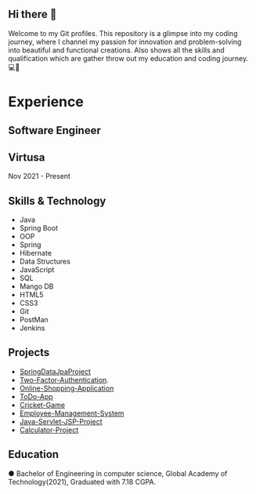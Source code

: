 ## Hi there 👋
Welcome to my Git profiles. This repository is a glimpse into my coding journey, where I channel my passion for innovation and problem-solving into beautiful and functional creations.
Also shows all the skills and qualification which are gather throw out my education and coding journey.💻🔮
# Experience
## Software Engineer 
## Virtusa   
Nov 2021 - Present
## Skills & Technology
- Java
- Spring Boot
- OOP
- Spring
- Hibernate
- Data Structures
- JavaScript
- SQL
- Mango DB
- HTML5
- CSS3
- Git
- PostMan
- Jenkins

## Projects
- [SpringDataJpaProject](https://github.com/sachinkt2309/SpringDataJpaProject)
- [Two-Factor-Authentication](https://github.com/sachinkt2309/Two-Factor-Authentication).
- [Online-Shopping-Application](https://github.com/sachinkt2309/Myntra-Clone-Application)
- [ToDo-App](https://github.com/sachinkt2309/ToDo-App)
- [Cricket-Game](https://github.com/sachinkt2309/Cricket-Game-Project)
- [Employee-Management-System](https://github.com/sachinkt2309/Employee-Management-System)
- [Java-Servlet-JSP-Project](https://github.com/sachinkt2309/Java-Servlet-JSP-Project)
- [Calculator-Project](https://github.com/sachinkt2309/Calculator-Project)


## Education
●	Bachelor of Engineering in computer science, Global Academy of Technology(2021), 
  Graduated with 7.18 CGPA.

